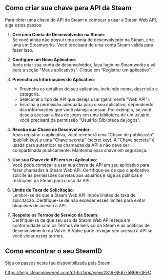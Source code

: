 ## Como criar sua chave para API da Steam

Para obter uma chave de API da Steam e começar a usar a Steam Web API, siga estes passos:

1. **Crie uma Conta de Desenvolvedor na Steam**:  
Se você ainda não possui uma conta de desenvolvedor na Steam, crie uma em Steamworks. Você precisará de uma conta Steam válida para fazer isso.

2. **Configure um Novo Aplicativo**:  
Após criar sua conta de desenvolvedor, faça login no Steamworks e vá para a seção "Meus aplicativos". Clique em "Registrar um aplicativo".

3. **Preencha as Informações do Aplicativo**:
    - Preencha os detalhes do seu aplicativo, incluindo nome, descrição e categoria.
    - Selecione o tipo de API que deseja usar (geralmente "Web API").
    - Escolha a permissão adequada para o seu aplicativo, dependendo das informações que você planeja acessar. Por exemplo, se você deseja acessar a lista de jogos em uma biblioteca de um usuário, você precisará da permissão "Usuário: Biblioteca de jogos".

4. **Receba sua Chave de Desenvolvedor**:  
Após registrar o aplicativo, você receberá uma "Chave de publicação" (publish key) e uma "Chave secreta" (secret key). A "Chave secreta" é usada para autenticar as chamadas da API e não deve ser compartilhada publicamente. Mantenha essa chave em segurança.

5. **Use sua Chave de API em seu Aplicativo**:  
Você pode começar a usar sua chave de API em seu aplicativo para fazer chamadas à Steam Web API. Certifique-se de que o aplicativo solicite as permissões corretas aos usuários e siga as políticas e restrições da Steam para o uso da API.

6. **Limite de Taxa de Solicitação**:  
Lembre-se de que a Steam Web API impõe limites de taxa de solicitação. Certifique-se de não exceder esses limites para evitar bloqueios de acesso à API.

7. **Respeite os Termos de Serviço da Steam**:  
Certifique-se de que seu uso da Steam Web API esteja em conformidade com os Termos de Serviço da Steam e as políticas de desenvolvimento da Valve. A Valve pode revogar seu acesso à API se você violar esses termos.

## Como encontrar o seu SteamID

Siga os passos nesta faq disponibilizada pela Steam

https://help.steampowered.com/pt-br/faqs/view/2816-BE67-5B69-0FEC
